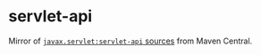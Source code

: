 # servlet-api

Mirror of [`javax.servlet:servlet-api` sources](https://search.maven.org/#artifactdetails%7Cjavax.servlet%7Cservlet-api%7C3.0-alpha-1%7Cjar) from Maven Central.
